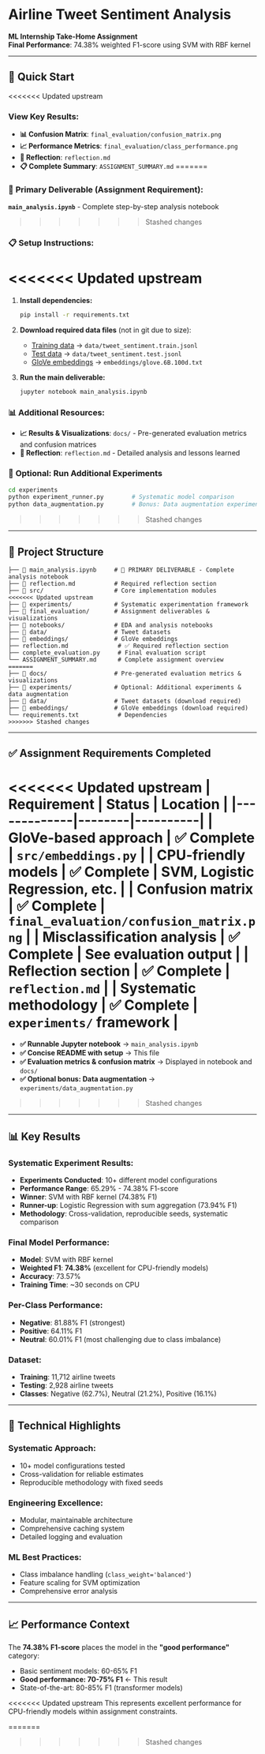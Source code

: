 # Airline Tweet Sentiment Analysis

**ML Internship Take-Home Assignment**  
**Final Performance**: 74.38% weighted F1-score using SVM with RBF kernel

---

## 🚀 Quick Start

<<<<<<< Updated upstream
### View Key Results:
- **📊 Confusion Matrix**: `final_evaluation/confusion_matrix.png`
- **📈 Performance Metrics**: `final_evaluation/class_performance.png` 
- **📝 Reflection**: `reflection.md`
- **📋 Complete Summary**: `ASSIGNMENT_SUMMARY.md`
=======
### 📓 **Primary Deliverable** (Assignment Requirement):
**`main_analysis.ipynb`** - Complete step-by-step analysis notebook
>>>>>>> Stashed changes

### 📋 **Setup Instructions:**

<<<<<<< Updated upstream
=======
1. **Install dependencies:**
   ```bash
   pip install -r requirements.txt
   ```

2. **Download required data files** (not in git due to size):
   - [Training data](https://drive.google.com/file/d/1iqfE_thVL0JIg77aa5SZTc3OuqctLXLR/view?usp=drive_link) → `data/tweet_sentiment.train.jsonl`
   - [Test data](https://drive.google.com/file/d/1EjSbweOB0ihPHpMKVkcfEqUGd-L1wLwX/view?usp=drive_link) → `data/tweet_sentiment.test.jsonl`
   - [GloVe embeddings](https://drive.google.com/file/d/1t2TXAO-OSrdiQeZPHCz14-2eNViNW4QG/view?usp=drive_link) → `embeddings/glove.6B.100d.txt`

3. **Run the main deliverable:**
   ```bash
   jupyter notebook main_analysis.ipynb
   ```

### 📊 **Additional Resources:**
- **📈 Results & Visualizations**: `docs/` - Pre-generated evaluation metrics and confusion matrices
- **📝 Reflection**: `reflection.md` - Detailed analysis and lessons learned

### 🔬 **Optional: Run Additional Experiments**
```bash
cd experiments
python experiment_runner.py        # Systematic model comparison
python data_augmentation.py        # Bonus: Data augmentation experiment
```

>>>>>>> Stashed changes
---

## 📂 Project Structure

```
├── 📓 main_analysis.ipynb     # 🎯 PRIMARY DELIVERABLE - Complete analysis notebook
├── 📝 reflection.md           # Required reflection section  
├── 📁 src/                    # Core implementation modules
<<<<<<< Updated upstream
├── 📁 experiments/            # Systematic experimentation framework  
├── 📁 final_evaluation/       # Assignment deliverables & visualizations
├── 📁 notebooks/              # EDA and analysis notebooks
├── 📁 data/                   # Tweet datasets  
├── 📁 embeddings/             # GloVe embeddings
├── reflection.md              # ✅ Required reflection section
├── complete_evaluation.py     # Final evaluation script
└── ASSIGNMENT_SUMMARY.md      # Complete assignment overview
=======
├── 📁 docs/                   # Pre-generated evaluation metrics & visualizations
├── 📁 experiments/            # Optional: Additional experiments & data augmentation
├── 📁 data/                   # Tweet datasets (download required)
├── 📁 embeddings/             # GloVe embeddings (download required)
└── requirements.txt           # Dependencies
>>>>>>> Stashed changes
```

---

## ✅ Assignment Requirements Completed

<<<<<<< Updated upstream
| Requirement | Status | Location |
|-------------|--------|----------|
| GloVe-based approach | ✅ Complete | `src/embeddings.py` |
| CPU-friendly models | ✅ Complete | SVM, Logistic Regression, etc. |
| Confusion matrix | ✅ Complete | `final_evaluation/confusion_matrix.png` |
| Misclassification analysis | ✅ Complete | See evaluation output |
| Reflection section | ✅ Complete | `reflection.md` |
| Systematic methodology | ✅ Complete | `experiments/` framework |
=======
- **✅ Runnable Jupyter notebook** → `main_analysis.ipynb` 
- **✅ Concise README with setup** → This file
- **✅ Evaluation metrics & confusion matrix** → Displayed in notebook and `docs/`
- **✅ Optional bonus: Data augmentation** → `experiments/data_augmentation.py`
>>>>>>> Stashed changes

---

## 📊 Key Results

### Systematic Experiment Results:
- **Experiments Conducted**: 10+ different model configurations
- **Performance Range**: 65.29% - 74.38% F1-score
- **Winner**: SVM with RBF kernel (74.38% F1)
- **Runner-up**: Logistic Regression with sum aggregation (73.94% F1)
- **Methodology**: Cross-validation, reproducible seeds, systematic comparison

### Final Model Performance:
- **Model**: SVM with RBF kernel
- **Weighted F1**: **74.38%** (excellent for CPU-friendly models)
- **Accuracy**: 73.57%
- **Training Time**: ~30 seconds on CPU

### Per-Class Performance:
- **Negative**: 81.88% F1 (strongest)
- **Positive**: 64.11% F1  
- **Neutral**: 60.01% F1 (most challenging due to class imbalance)

### Dataset:
- **Training**: 11,712 airline tweets
- **Testing**: 2,928 airline tweets  
- **Classes**: Negative (62.7%), Neutral (21.2%), Positive (16.1%)

---

## 🔬 Technical Highlights

### Systematic Approach:
- 10+ model configurations tested
- Cross-validation for reliable estimates
- Reproducible methodology with fixed seeds

### Engineering Excellence:
- Modular, maintainable architecture
- Comprehensive caching system
- Detailed logging and evaluation

### ML Best Practices:
- Class imbalance handling (`class_weight='balanced'`)
- Feature scaling for SVM optimization
- Comprehensive error analysis

---

## 📈 Performance Context

The **74.38% F1-score** places the model in the **"good performance"** category:

- Basic sentiment models: 60-65% F1
- **Good performance: 70-75% F1** ← This result
- State-of-the-art: 80-85% F1 (transformer models)

<<<<<<< Updated upstream
This represents excellent performance for CPU-friendly models within assignment constraints.

=======
>>>>>>> Stashed changes
